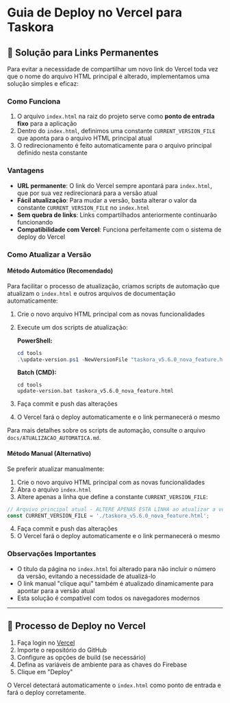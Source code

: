 # Guia de Deploy no Vercel para Taskora

## 📌 Solução para Links Permanentes

Para evitar a necessidade de compartilhar um novo link do Vercel toda vez que o nome do arquivo HTML principal é alterado, implementamos uma solução simples e eficaz:

### Como Funciona

1. O arquivo `index.html` na raiz do projeto serve como **ponto de entrada fixo** para a aplicação
2. Dentro do `index.html`, definimos uma constante `CURRENT_VERSION_FILE` que aponta para o arquivo HTML principal atual
3. O redirecionamento é feito automaticamente para o arquivo principal definido nesta constante

### Vantagens

- **URL permanente**: O link do Vercel sempre apontará para `index.html`, que por sua vez redirecionará para a versão atual
- **Fácil atualização**: Para mudar a versão, basta alterar o valor da constante `CURRENT_VERSION_FILE` no `index.html`
- **Sem quebra de links**: Links compartilhados anteriormente continuarão funcionando
- **Compatibilidade com Vercel**: Funciona perfeitamente com o sistema de deploy do Vercel

### Como Atualizar a Versão

#### Método Automático (Recomendado)

Para facilitar o processo de atualização, criamos scripts de automação que atualizam o `index.html` e outros arquivos de documentação automaticamente:

1. Crie o novo arquivo HTML principal com as novas funcionalidades
2. Execute um dos scripts de atualização:

   **PowerShell:**
   ```powershell
   cd tools
   .\update-version.ps1 -NewVersionFile "taskora_v5.6.0_nova_feature.html"
   ```

   **Batch (CMD):**
   ```batch
   cd tools
   update-version.bat taskora_v5.6.0_nova_feature.html
   ```

3. Faça commit e push das alterações
4. O Vercel fará o deploy automaticamente e o link permanecerá o mesmo

Para mais detalhes sobre os scripts de automação, consulte o arquivo `docs/ATUALIZACAO_AUTOMATICA.md`.

#### Método Manual (Alternativo)

Se preferir atualizar manualmente:

1. Crie o novo arquivo HTML principal com as novas funcionalidades
2. Abra o arquivo `index.html`
3. Altere apenas a linha que define a constante `CURRENT_VERSION_FILE`:

```javascript
// Arquivo principal atual - ALTERE APENAS ESTA LINHA ao atualizar a versão
const CURRENT_VERSION_FILE = './taskora_v5.6.0_nova_feature.html';
```

4. Faça commit e push das alterações
5. O Vercel fará o deploy automaticamente e o link permanecerá o mesmo

### Observações Importantes

- O título da página no `index.html` foi alterado para não incluir o número da versão, evitando a necessidade de atualizá-lo
- O link manual "clique aqui" também é atualizado dinamicamente para apontar para a versão atual
- Esta solução é compatível com todos os navegadores modernos

---

## 🚀 Processo de Deploy no Vercel

1. Faça login no [Vercel](https://vercel.com)
2. Importe o repositório do GitHub
3. Configure as opções de build (se necessário)
4. Defina as variáveis de ambiente para as chaves do Firebase
5. Clique em "Deploy"

O Vercel detectará automaticamente o `index.html` como ponto de entrada e fará o deploy corretamente.